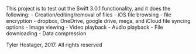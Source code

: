 This project is to test out the Swift 3.0.1 functionality, and it does the following:
    - Creation/editing/removal of files
    - iOS file browsing
    - file encryption
    - dropbox, OneDrive, google drive, mega, and iCloud file syncing options
    - Image viewing
    - Video playback
    - Audio playback
    - File downloading
    - Data compression

Tyler Hostager, 2017. All rights reserved
